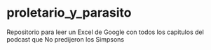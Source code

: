 # proletario_y_parasito
Repositorio para leer un Excel de Google con todos los capitulos del podcast que No predijeron los Simpsons
